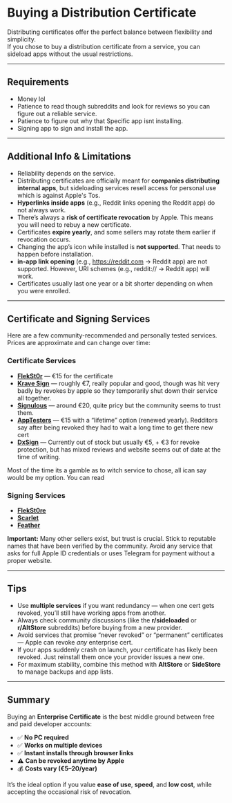 # Buying a Distribution Certificate

Distributing certificates offer the perfect balance between flexibility and simplicity.  
If you chose to buy a distribution certificate from a service, you can sideload apps without the usual restrictions.

---

## Requirements
- Money lol
- Patience to read though subreddits and look for reviews so you can figure out a reliable service.
- Patience to figure out why that Specific app isnt installing.
- Signing app to sign and install the app.

---

## Additional Info & Limitations
- Reliability depends on the service.
- Distributing certificates are officially meant for **companies distributing internal apps**, but sideloading services resell access for personal use which is against Apple's Tos.    
- **Hyperlinks inside apps** (e.g., Reddit links opening the Reddit app) do not always work.  
- There’s always a **risk of certificate revocation** by Apple. This means you will need to rebuy a new certificate. 
- Certificates **expire yearly**, and some sellers may rotate them earlier if revocation occurs.  
- Changing the app’s icon while installed is **not supported**. That needs to happen before installation.
- **in-app link opening** (e.g., https://reddit.com → Reddit app) are not supported. However, URI schemes (e.g., reddit:// → Reddit app) will work.
- Certificates usually last one year or a bit shorter depending on when you were enrolled.

---

## Certificate and Signing Services

Here are a few community-recommended and personally tested services. Prices are approximate and can change over time:

### Certificate Services

- **[FlekSt0r](https://flekst0re.com/)** — €15 for the certificate 
- **[Krave Sign](https://kravesign.com/)** — roughly €7, really popular and good, though was hit very badly by revokes by apple so they temporarily shut down their service all together.  
- **[Signulous](https://signulous.com/)** — around €20, quite pricy but the community seems to trust them.  
- **[AppTesters](https://apptesters.org/)** — €15 with a “lifetime” option (renewed yearly). Redditors say after being revoked they had to wait a long time to get there new cert 
- **[DxSign](https://dxsign.cc)** — Currently out of stock but usually €5, + €3 for revoke protection, but has mixed reviews and website seems out of date at the time of writing. 
 
Most of the time its a gamble as to witch service to chose, all ican say would be my option. You can read 

### Signing Services

- [**FlekSt0re**](https://flekst0re.com/)
- [**Scarlet**](https://usescarlet.com/)
- [**Feather**](https://featherapp.dev/)


**Important:** Many other sellers exist, but trust is crucial. Stick to reputable names that have been verified by the community. Avoid any service that asks for full Apple ID credentials or uses Telegram for payment without a proper website.

---

## Tips
- Use **multiple services** if you want redundancy — when one cert gets revoked, you’ll still have working apps from another.  
- Always check community discussions (like the **r/sideloaded** or **r/AltStore** subreddits) before buying from a new provider.  
- Avoid services that promise “never revoked” or “permanent” certificates — Apple can revoke *any* enterprise cert.  
- If your apps suddenly crash on launch, your certificate has likely been revoked. Just reinstall them once your provider issues a new one.  
- For maximum stability, combine this method with **AltStore** or **SideStore** to manage backups and app lists.

---

## Summary
Buying an **Enterprise Certificate** is the best middle ground between free and paid developer accounts:

- ✅ **No PC required**  
- ✅ **Works on multiple devices**  
- ✅ **Instant installs through browser links**  
- ⚠️ **Can be revoked anytime by Apple**  
- 💰 **Costs vary (€5–20/year)**  

It’s the ideal option if you value **ease of use**, **speed**, and **low cost**, while accepting the occasional risk of revocation.
